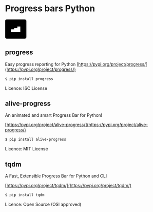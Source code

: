 # Progress bars Python
![git!](https://raw.githubusercontent.com/jigras/progress_bars/master/media/alive-progress_mini.gif)

## progress
Easy progress reporting for Python
[https://pypi.org/project/progress/](https://pypi.org/project/progress/)

```bash
$ pip install progress
```
Licence: ISC License

## alive-progress
An animated and smart Progress Bar for Python!

[https://pypi.org/project/alive-progress/](https://pypi.org/project/alive-progress/)

```bash
$ pip install alive-progress
```
Licence: MIT License


## tqdm

A Fast, Extensible Progress Bar for Python and CLI 

[https://pypi.org/project/tqdm/](https://pypi.org/project/tqdm/)

```bash
$ pip install tqdm
```
Licence: Open Source (OSI approved)


